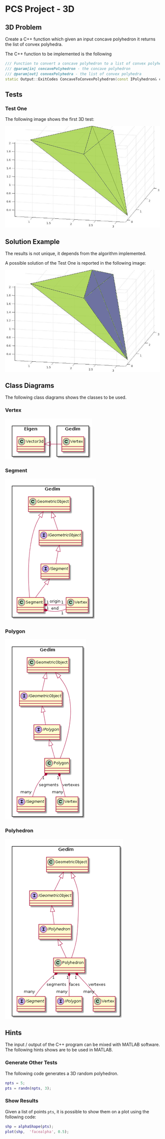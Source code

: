 # PCS Project - 3D

## 3D Problem

Create a C++ function which given an input concave polyhedron it returns the list of convex polyhedra.  

The C++ function to be implemented is the following
```c++
/// Function to convert a concave polyhedron to a list of convex polyhedra
/// @param[in] concavePolyhedron - the concave polyhedron
/// @param[out] convexPolyhedra - the list of convex polyhedra
static Output::ExitCodes ConcaveToConvexPolyhedron(const IPolyhedron& concavePolyhedron, list<IPolyhedron*>& convexPolyhedra);
```

## Tests

### Test One

The following image shows the first 3D test:

![3DTestOne](Images/PolyhedronTestOne.jpg)

## Solution Example

The results is not unique, it depends from the algorithm implemented.

A possible solution of the Test One is reported in the following image:

![3DTestTwo](Images/PolygonTestOne_Result.jpg)

## Class Diagrams

The following class diagrams shows the classes to be used.

### Vertex

![Vertex](Images/ClassDiagramVertex.png)

### Segment

![Segment](Images/ClassDiagramSegment.png)

### Polygon

![Polygon](Images/ClassDiagramPolygon.png)

### Polyhedron

![Polyhedron](Images/ClassDiagramPolyhedron.png)

## Hints

The input / output of the C++ program can be mixed with MATLAB software.
The following hints shows are to be used in MATLAB.

### Generate Other Tests

The following code generates a 3D random polyhedron.

```matlab
npts = 5;
pts = randn(npts, 3);
```

### Show Results

Given a list of points `pts`, it is possible to show them on a plot using the following code:

```matlab
shp = alphaShape(pts);
plot(shp,  'facealpha', 0.5);
```